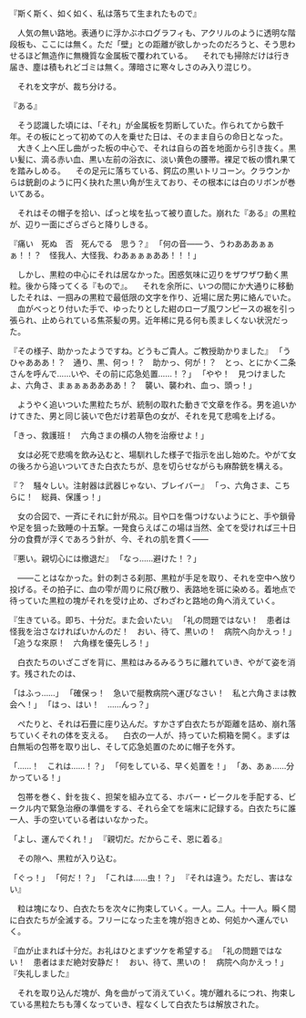 『斯く斯く、如く如く、私は落ちて生まれたもので』

　人気の無い路地。表通りに浮かぶホログラフィも、アクリルのように透明な階段板も、ここには無く。ただ「壁」との距離が欲しかったのだろうと、そう思わせるほど無造作に無機質な金属板で覆われている。
　それでも掃除だけは行き届き、塵は積もれどゴミは無く。薄暗さに寒々しさのみ入り混じり。

　それを文字が、裁ち分ける。

『ある』

　そう認識した頃には、「それ」が金属板を剪断していた。作られてから数千年。その板にとって初めての人を乗せた日は、そのまま自らの命日となった。
　大きく上へ圧し曲がった板の中心で、それは自らの首を地面から引き抜く。黒い髪に、滴る赤い血、黒い左前の浴衣に、淡い黄色の腰帯。裸足で板の慣れ果てを踏みしめる。
　その足元に落ちている、鍔広の黒いトリコーン。クラウンからは銃創のように円く抉れた黒い角が生えており、その根本には白のリボンが巻いてある。

　それはその帽子を拾い、ぱっと埃を払って被り直した。崩れた『ある』の黒粒が、辺り一面にざらざらと降りしきる。

『痛い　死ぬ　否　死んでる　思う？』
「何の音――う、うわあああぁぁぁ！！？　怪我人、大怪我、わあぁぁぁああ！！！」

　しかし、黒粒の中心にそれは居なかった。困惑気味に辺りをザワザワ動く黒粒。後から降ってくる『もので』。
　それを余所に、いつの間にか大通りに移動したそれは、一掴みの黒粒で最低限の文字を作り、近場に居た男に絡んでいた。
　血がべっとり付いた手で、ゆったりとした紺のローブ風ワンピースの裾を引っ張られ、止められている焦茶髪の男。近年稀に見る何も羨ましくない状況だった。

『その様子、助かったようですね。どうもご貴人。ご教授助かりました』
「うひゃあああ！？　通り、黒、何っ！？　助かっ、何が！？　とっ、とにかく二条さんを呼んで……いや、その前に応急処置……！？」
「やや！　見つけましたよ、六角さ、まぁぁぁああああ！？　襲い、襲われ、血っ、頭っ！」

　ようやく追いついた黒粒たちが、統制の取れた動きで文章を作る。男を追いかけてきた、男と同じ装いで色だけ若草色の女が、それを見て悲鳴を上げる。

「きっ、救護班！　六角さまの横の人物を治療せよ！」

　女は必死で悲鳴を飲み込むと、場馴れした様子で指示を出し始めた。やがて女の後ろから追いついてきた白衣たちが、息を切らせながらも麻酔銃を構える。

『？　騒々しい。注射器は武器じゃない、ブレイバー』
「っ、六角さま、こちらに！　総員、保護っ！」

　女の合図で、一斉にそれに針が飛ぶ。目や口を傷つけないようにと、手や鎖骨や足を狙った致睡の十五撃。一発食らえばこの場は当然、全てを受ければ三十日分の食費が浮くであろう針が、今、それの肌を貫く――

『悪い。親切心には撤退だ』
「なっ……避けた！？」

　――ことはなかった。針の刺さる刹那、黒粒が手足を取り、それを空中へ放り投げる。その拍子に、血の雫が周りに飛び散り、表路地を斑に染める。着地点で待っていた黒粒の塊がそれを受け止め、ざわざわと路地の角へ消えていく。

『生きている。即ち、十分だ。また会いたい』
「礼の問題ではない！　患者は怪我を治さなければいかんのだ！　おい、待て、黒いの！　病院へ向かえっ！」
「追うな來原！　六角様を優先しろ！」

　白衣たちのいざこざを背に、黒粒はみるみるうちに離れていき、やがて姿を消す。残されたのは、




「はふっ……」
「確保っ！　急いで艇教病院へ運びなさい！　私と六角さまは教会へ！」
「はっ、はい！　……んっ？」

　ぺたりと、それは石畳に座り込んだ。すかさず白衣たちが距離を詰め、崩れ落ちていくそれの体を支える。
　白衣の一人が、持っていた桐箱を開く。まずは白無垢の包帯を取り出し、そして応急処置のために帽子を外す。

「……！　これは……！？」
「何をしている、早く処置を！」
「あ、あぁ……分かっている！」

　包帯を巻く、針を抜く、担架を組み立てる、ホバー・ビークルを手配する、ビークル内で緊急治療の準備をする、それら全てを端末に記録する。白衣たちに誰一人、手の空いている者はいなかった。

「よし、運んでくれ！」
『親切だ。だからこそ、恩に着る』

　その隙へ、黒粒が入り込む。

「ぐっ！」
「何だ！？」
「これは……虫！？」
『それは違う。ただし、害はない』

　粒は塊になり、白衣たちを次々に拘束していく。一人。二人。十一人。瞬く間に白衣たちが全滅する。フリーになった主を塊が抱きとめ、何処かへ運んでいく。

『血が止まれば十分だ。お礼はひとまずツケを希望する』
「礼の問題ではない！　患者はまだ絶対安静だ！　おい、待て、黒いの！　病院へ向かえっ！」
『失礼しました』

　それを取り込んだ塊が、角を曲がって消えていく。塊が離れるにつれ、拘束している黒粒たちも薄くなっていき、程なくして白衣たちは解放された。

